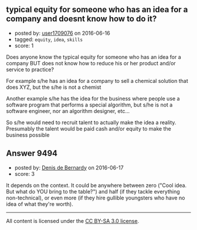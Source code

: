 ## typical equity for someone who has an idea for a company and doesnt know how to do it?

- posted by: [user1709076](https://stackexchange.com/users/1890997/user1709076) on 2016-06-16
- tagged: `equity`, `idea`, `skills`
- score: 1

Does anyone know the typical equity for someone who has an idea for a company BUT does not know how to reduce his or her product and/or service to practice? 

For example s/he has an idea for a company to sell a chemical solution that does XYZ, but the s/he is not a chemist

Another example s/he has the idea for the business where people use a software program that performs a special algorithm, but s/he is not a software engineer, nor an algorithm designer, etc...

So s/he would need to recruit talent to actually make the idea a reality. Presumably the talent would be paid cash and/or equity to make the business possible


## Answer 9494

- posted by: [Denis de Bernardy](https://stackexchange.com/users/182468/denis-de-bernardy) on 2016-06-17
- score: 3

It depends on the context. It could be anywhere between zero ("Cool idea. But what do YOU bring to the table?") and half (if they tackle everything non-technical), or even more (if they hire gullible youngsters who have no idea of what they're worth).



---

All content is licensed under the [CC BY-SA 3.0 license](https://creativecommons.org/licenses/by-sa/3.0/).
